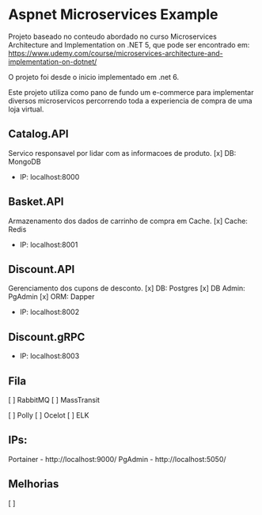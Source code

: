 # Aspnet Microservices Example

Projeto baseado no conteudo abordado no curso Microservices Architecture and Implementation on .NET 5, que pode ser encontrado em: https://www.udemy.com/course/microservices-architecture-and-implementation-on-dotnet/

O projeto foi desde o inicio implementado em .net 6.

Este projeto utiliza como pano de fundo um e-commerce para implementar diversos microservicos percorrendo toda a experiencia de compra de uma loja virtual.

## Catalog.API
Servico responsavel por lidar com as informacoes de produto.
[x] DB: MongoDB
- IP: localhost:8000

## Basket.API
Armazenamento dos dados de carrinho de compra em Cache.
[x] Cache: Redis
- IP: localhost:8001

## Discount.API
Gerenciamento dos cupons de desconto.
[x] DB: Postgres
[x] DB Admin: PgAdmin
[x] ORM: Dapper
- IP: localhost:8002

## Discount.gRPC
- IP: localhost:8003

## Fila
[ ] RabbitMQ
[ ] MassTransit

[ ] Polly
[ ] Ocelot
[ ] ELK

## IPs:
Portainer - http://localhost:9000/
PgAdmin - http://localhost:5050/


## Melhorias
[ ]